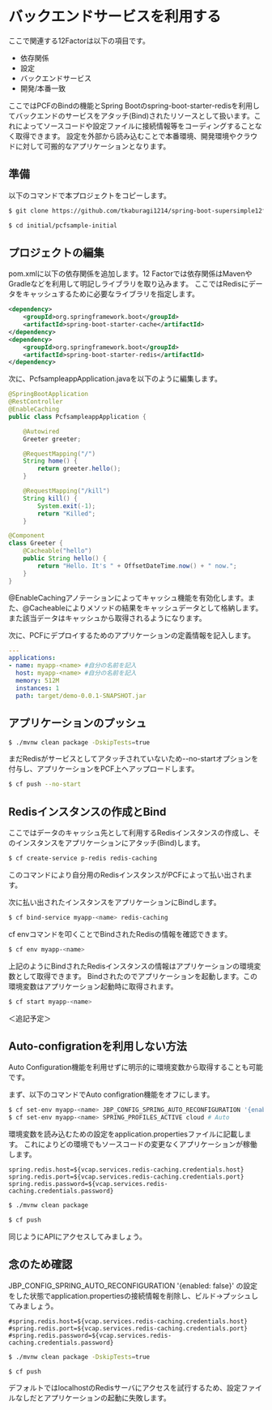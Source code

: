 # バックエンドサービスを利用する
ここで関連する12Factorは以下の項目です。
* 依存関係
* 設定
* バックエンドサービス
* 開発/本番一致

ここではPCFのBindの機能とSpring Bootのspring-boot-starter-redisを利用してバックエンドのサービスをアタッチ(Bind)されたリソースとして扱います。これによってソースコードや設定ファイルに接続情報等をコーディングすることなく取得できます。
設定を外部から読み込むことで本番環境、開発環境やクラウドに対して可搬的なアプリケーションとなります。

## 準備
以下のコマンドで本プロジェクトをコピーします。
```bash
$ git clone https://github.com/tkaburagi1214/spring-boot-supersimple12factorapp.git
```
```bash
$ cd initial/pcfsample-initial
```

## プロジェクトの編集
pom.xmlに以下の依存関係を追加します。12 Factorでは依存関係はMavenやGradleなどを利用して明記しライブラリを取り込みます。
ここではRedisにデータをキャッシュするために必要なライブラリを指定します。
```xml
<dependency>
	<groupId>org.springframework.boot</groupId>
	<artifactId>spring-boot-starter-cache</artifactId>
</dependency>
<dependency>
	<groupId>org.springframework.boot</groupId>
	<artifactId>spring-boot-starter-redis</artifactId>
</dependency>
```

次に、PcfsampleappApplication.javaを以下のように編集します。
```java
@SpringBootApplication
@RestController
@EnableCaching
public class PcfsampleappApplication {

	@Autowired
	Greeter greeter;

	@RequestMapping("/")
	String home() {
		return greeter.hello();
	}

	@RequestMapping("/kill")
	String kill() {
		System.exit(-1);
		return "Killed";
	}

@Component
class Greeter {
	@Cacheable("hello")
	public String hello() {
		return "Hello. It's " + OffsetDateTime.now() + " now.";
	}
}
```
@EnableCachingアノテーションによってキャッシュ機能を有効化します。また、@Cacheableによりメソッドの結果をキャッシュデータとして格納します。また該当データはキャッシュから取得されるようになります。

次に、PCFにデプロイするためのアプリケーションの定義情報を記入します。

```yml
---
applications:
- name: myapp-<name> #自分の名前を記入
  host: myapp-<name> #自分の名前を記入
  memory: 512M
  instances: 1
  path: target/demo-0.0.1-SNAPSHOT.jar
```

## アプリケーションのプッシュ
```bash
$ ./mvnw clean package -DskipTests=true
```
まだRedisがサービスとしてアタッチされていないため--no-startオプションを付与し、アプリケーションをPCF上へアップロードします。
```bash
$ cf push --no-start
```

## Redisインスタンスの作成とBind
ここではデータのキャッシュ先として利用するRedisインスタンスの作成し、そのインスタンスをアプリケーションにアタッチ(Bind)します。
```bash
$ cf create-service p-redis redis-caching
```
このコマンドにより自分用のRedisインスタンスがPCFによって払い出されます。

次に払い出されたインスタンスをアプリケーションにBindします。
```bash
$ cf bind-service myapp-<name> redis-caching
```

cf envコマンドを叩くことでBindされたRedisの情報を確認できます。
```bash
$ cf env myapp-<name>
```
上記のようにBindされたRedisインスタンスの情報はアプリケーションの環境変数として取得できます。
Bindされたのでアプリケーションを起動します。この環境変数はアプリケーション起動時に取得されます。
```bash
$ cf start myapp-<name>
```
＜追記予定＞

## Auto-configrationを利用しない方法
Auto Configuration機能を利用せずに明示的に環境変数から取得することも可能です。

まず、以下のコマンドでAuto configration機能をオフにします。
```bash
$ cf set-env myapp-<name> JBP_CONFIG_SPRING_AUTO_RECONFIGURATION '{enabled: false}'
$ cf set-env myapp-<name> SPRING_PROFILES_ACTIVE cloud # Auto 
```

環境変数を読み込むための設定をapplication.propertiesファイルに記載します。
これによりどの環境でもソースコードの変更なくアプリケーションが稼働します。
```properties
spring.redis.host=${vcap.services.redis-caching.credentials.host}
spring.redis.port=${vcap.services.redis-caching.credentials.port}
spring.redis.password=${vcap.services.redis-caching.credentials.password}
```
```bash
$ ./mvnw clean package
```
```bash
$ cf push
```

同じようにAPIにアクセスしてみましょう。

## 念のため確認
JBP_CONFIG_SPRING_AUTO_RECONFIGURATION '{enabled: false}' の設定をした状態でapplication.propertiesの接続情報を削除し、ビルド→プッシュしてみましょう。
```properties
#spring.redis.host=${vcap.services.redis-caching.credentials.host}
#spring.redis.port=${vcap.services.redis-caching.credentials.port}
#spring.redis.password=${vcap.services.redis-caching.credentials.password}
```
```bash
$ ./mvnw clean package -DskipTests=true
```
```bash
$ cf push
```
デフォルトではlocalhostのRedisサーバにアクセスを試行するため、設定ファイルなしだとアプリケーションの起動に失敗します。

